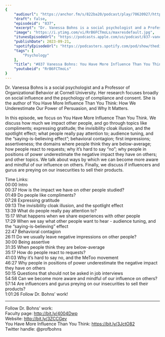 ```yaml
---
{
	"audiourl": "https://anchor.fm/s/822ba20/podcast/play/70620927/https%3A%2F%2Fd3ctxlq1ktw2nl.cloudfront.net%2Fstaging%2F2023-4-18%2Fd7b32336-4ab7-a4e1-b61d-135d9242a513.m4a",
	"draft": false,
	"episodeid": "837",
	"excerpt": "Dr. Vanessa Bohns is a social psychologist and a Professor of Organizational Behavior at Cornell University. Her research focuses broadly on social influence and the psychology of compliance and consent. She is the author of You Have More Influence Than You Think: How We Underestimate Our Power of Persuasion, and Why It Matters.",
	"image": "https://i.ytimg.com/vi/RrB6FCTmoLs/maxresdefault.jpg",
	"itunesEpisodeUrl": "https://podcasts.apple.com/us/podcast/837-vanessa-bohns-you-have-more-influence-than-you-think/id1451347236?i=1000628739416&uo=4",
	"publishDate": 2023-09-21,
	"spotifyEpisodeUrl": "https://podcasters.spotify.com/pod/show/thedissenter/episodes/837-Vanessa-Bohns-You-Have-More-Influence-Than-You-Think-e249m9v",
	"tags": [
		"Psychology"
	],
	"title": "#837 Vanessa Bohns: You Have More Influence Than You Think",
	"youtubeid": "RrB6FCTmoLs"
}
---
```

Dr. Vanessa Bohns is a social psychologist and a Professor of Organizational Behavior at Cornell University. Her research focuses broadly on social influence and the psychology of compliance and consent. She is the author of You Have More Influence Than You Think: How We Underestimate Our Power of Persuasion, and Why It Matters.

In this episode, we focus on You Have More Influence Than You Think. We discuss how much we impact other people, and go through topics like compliments; expressing gratitude; the invisibility cloak illusion, and the spotlight effect; what people really pay attention to; audience tuning, and the “saying-is-believing effect”; behavioral contagion; first impressions; assertiveness; the domains where people think they are below-average; how people react to requests; why it’s hard to say “no”; why people in positions of power underestimate the negative impact they have on others; and other topics. We talk about ways by which we can become more aware and mindful of our influence on others. Finally, we discuss if influencers and gurus are preying on our insecurities to sell their products.

Time Links:  
<time>00:00</time> Intro  
<time>00:37</time> How is the impact we have on other people studied?  
<time>01:49</time> Do people like compliments?  
<time>07:28</time> Expressing gratitude  
<time>09:13</time> The invisibility cloak illusion, and the spotlight effect  
<time>13:39</time> What do people really pay attention to?  
<time>15:17</time> What happens when we share experiences with other people  
<time>17:29</time> When we say what other people want to hear - audience tuning, and the “saying-is-believing” effect  
<time>22:47</time> Behavioral contagion  
<time>26:11</time> Do we usually leave negative impressions on other people?  
<time>30:00</time> Being assertive  
<time>31:35</time> When people think they are below-average  
<time>35:17</time> How do people react to requests?  
<time>41:03</time> Why it’s hard to say no, and the MeToo movement  
<time>46:27</time> Why people in positions of power underestimate the negative impact they have on others  
<time>50:15</time> Questions that should not be asked in job interviews  
<time>54:58</time> Can we become more aware and mindful of our influence on others?  
<time>57:14</time> Are influencers and gurus preying on our insecurities to sell their products?  
<time>1:01:26</time> Follow Dr. Bohns’ work!

---

Follow Dr. Bohns’ work:  
Faculty page: http://bit.ly/4004Dwp  
Website: http://bit.ly/3ZCCGev  
You Have More Influence Than You Think: https://bit.ly/3JctO82  
Twitter handle: @profbohns
